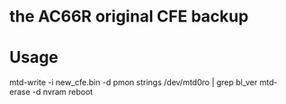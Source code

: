 # the AC66R original CFE backup

# Usage

mtd-write -i new_cfe.bin -d pmon
strings /dev/mtd0ro | grep bl_ver
mtd-erase -d nvram
reboot
